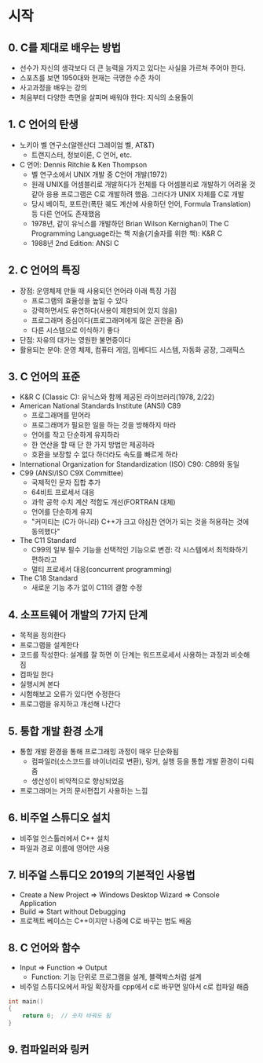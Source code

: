 # 시작
## 0. C를 제대로 배우는 방법
- 선수가 자신의 생각보다 더 큰 능력을 가지고 있다는 사실을 가르쳐 주어야 한다.
- 스포츠를 보면 1950대와 현재는 극명한 수준 차이
- 사고과정을 배우는 강의
- 처음부터 다양한 측면을 살피며 배워야 한다: 지식의 소용돌이

## 1. C 언어의 탄생
- 노키아 벨 연구소(알렌산더 그레이엄 벨, AT&T)
  - 트랜지스터, 정보이론, C 언어, etc.
- C 언어: Dennis Ritchie & Ken Thompson
  - 벨 연구소에서 UNIX 개발 중 C언어 개발(1972)
  - 원래 UNIX를 어셈블리로 개발하다가 전체를 다 어셈블리로 개발하기 어려울 것 같아 응용 프로그램은 C로 개발하려 했음. 그러다가 UNIX 자체를 C로 개발
  - 당시 베이직, 포트란(폭탄 궤도 계산에 사용하던 언어, Formula Translation) 등 다른 언어도 존재했음
  - 1978년, 같이 유닉스를 개발하던 Brian Wilson Kernighan이 The C Programming Language라는 책 저술(기술자를 위한 책): K&R C
  - 1988년 2nd Edition: ANSI C

## 2. C 언어의 특징
- 장점: 운영체제 만들 때 사용되던 언어라 아래 특징 가짐
  - 프로그램의 효율성을 높일 수 있다
  - 강력하면서도 유연하다(사용이 제한되어 있지 않음)
  - 프로그래머 중심이다(프로그래머에게 많은 권한을 줌)
  - 다른 시스템으로 이식하기 좋다
- 단점: 자유의 대가는 영원한 불면증이다
- 활용되는 분야: 운영 체제, 컴퓨터 게임, 임베디드 시스템, 자동화 공장, 그래픽스

## 3. C 언어의 표준
- K&R C (Classic C): 유닉스와 함께 제공된 라이브러리(1978, 2/22)
- American National Standards Institute (ANSI) C89
  - 프로그래머를 믿어라
  - 프로그래머가 필요한 일을 하는 것을 방해하지 마라
  - 언어를 작고 단순하게 유지하라
  - 한 연산을 할 때 단 한 가지 방법만 제공하라
  - 호환을 보장할 수 없다 하더라도 속도를 빠르게 하라
- International Organization for Standardization (ISO) C90: C89와 동일
- C99 (ANSI/ISO C9X Committee)
  - 국제적인 문자 집합 추가
  - 64비트 프로세서 대응
  - 과학 공학 수치 계산 적합도 개선(FORTRAN 대체)
  - 언어를 단순하게 유지
  - "커미티는 (C가 아니라) C++가 크고 야심찬 언어가 되는 것을 허용하는 것에 동의했다"
- The C11 Standard
  - C99의 일부 필수 기능을 선택적인 기능으로 변경: 각 시스템에서 최적화하기 편하라고
  - 멀티 프로세서 대응(concurrent programming)
- The C18 Standard
  - 새로운 기능 추가 없이 C11의 결함 수정

## 4. 소프트웨어 개발의 7가지 단계
- 목적을 정의한다
- 프로그램을 설계한다
- 코드를 작성한다: 설계를 잘 하면 이 단계는 워드프로세서 사용하는 과정과 비슷해짐
- 컴파일 한다
- 실행시켜 본다
- 시험해보고 오류가 있다면 수정한다
- 프로그램을 유지하고 개선해 나간다

## 5. 통합 개발 환경 소개
- 통합 개발 환경을 통해 프로그래밍 과정이 매우 단순화됨
  - 컴파일러(소스코드를 바이너리로 변환), 링커, 실행 등을 통합 개발 환경이 다뤄줌
  - 생산성이 비약적으로 향상되었음
- 프로그래머는 거의 문서편집기 사용하는 느낌

## 6. 비주얼 스튜디오 설치
- 비주얼 인스톨러에서 C++ 설치
- 파일과 경로 이름에 영어만 사용

## 7. 비주얼 스튜디오 2019의 기본적인 사용법
- Create a New Project => Windows Desktop Wizard => Console Application
- Build => Start without Debugging
- 프로젝트 베이스는 C++이지만 나중에 C로 바꾸는 법도 배움

## 8. C 언어와 함수
- Input => Function => Output
  - Function: 기능 단위로 프로그램을 설계, 블랙박스처럼 설계
- 비주얼 스튜디오에서 파일 확장자를 cpp에서 c로 바꾸면 알아서 c로 컴파일 해줌

```cpp
int main()
{
    return 0;  // 숫자 바꿔도 됨
}
```

## 9. 컴파일러와 링커
